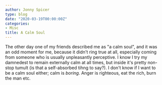 ```yaml
---
author: Jonny Spicer
type: blog
date: "2020-03-19T00:00:00Z"
categories:
- Misc
title: A Calm Soul
---
```

The other day one of my friends described me as "a calm soul", and it was an odd moment for me, because it didn't ring true at all, especially coming from someone who is usually
unpleasantly perceptive. I know I try my damnedest to remain externally calm at all times, but inside it's pretty non-stop tumult (is that a self-absorbed tihng to say?). I
don't know if I want to be a calm soul either; calm is *boring*. Anger is righteous, eat the rich, burn the man etc.
